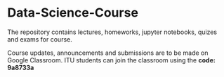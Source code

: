 # Data-Science-Course
The repository contains lectures, homeworks, jupyter notebooks, quizes and exams for course.

Course updates, announcements and submissions are to be made on Google Classroom. 
ITU students can join the classroom using the **code: 9a8733a**
